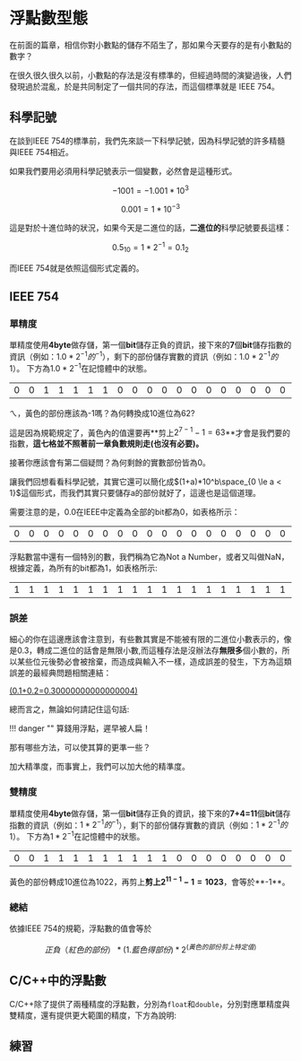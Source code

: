 # 浮點數型態


在前面的篇章，相信你對小數點的儲存不陌生了，那如果今天要存的是有小數點的數字？

在很久很久很久以前，小數點的存法是沒有標準的，但經過時間的演變過後，人們發現過於混亂，於是共同制定了一個共同的存法，而這個標準就是 IEEE 754。

## 科學記號
在談到IEEE 754的標準前，我們先來談一下科學記號，因為科學記號的許多精髓與IEEE 754相近。

如果我們要用必須用科學記號表示一個變數，必然會是這種形式。

$$ -1001 = -1.001 * 10^3 $$

$$ 0.001 = 1*10^{-3} $$

這是對於十進位時的狀況，如果今天是二進位的話，**二進位的**科學記號要長這樣：

$$ 0.5_{10} = {1 * 2^{-1}} = 0.1_2$$

而IEEE 754就是依照這個形式定義的。


## IEEE 754





### 單精度
單精度使用**4byte**做存儲，第一個**bit**儲存正負的資訊，接下來的**7**個**bit**儲存指數的資訊（例如：$1.0*2^{-1}的^{-1}$），剩下的部份儲存實數的資訊（例如：$1.0*2^{-1}的1$）。
下方為$1.0*2^{-1}$在記憶體中的狀態。

<table>
    <tr>
        <td style="border-color:red">0</td>
        <td style="border-color:yellow">0</td>
        <td style="border-color:yellow">1</td>
        <td style="border-color:yellow">1</td>
        <td style="border-color:yellow">1</td>
        <td style="border-color:yellow">1</td>
        <td style="border-color:yellow">1</td>
        <td style="border-color:yellow">0</td>
        <td style="border-color:blue">0</td>
        <td style="border-color:blue">0</td>
        <td style="border-color:blue">0</td>
        <td style="border-color:blue">0</td>
        <td style="border-color:blue">0</td>
        <td style="border-color:blue">0</td>
        <td style="border-color:blue">0</td>
        <td style="border-color:blue">0</td>
        <td style="border-color:blue">0</td>
        <td style="border-color:blue">0</td>
        <td style="border-color:blue">0</td>
        <td style="border-color:blue">0</td>
        <td >...</td>
    </tr>
</table>

ㄟ，黃色的部份應該為-1嗎？為何轉換成10進位為62?

這是因為規範規定了，黃色內的值還要再**剪上$2^{7-1}-1=63$**才會是我們要的指數，**這七格並不照著前一章負數規則走(也沒有必要)。**

接著你應該會有第二個疑問？為何剩餘的實數部份皆為0。

讓我們回想看看科學記號，其實它還可以簡化成$(1+a)*10^b\space_{0 \le a < 1}$這個形式，而我們其實只要儲存a的部份就好了，這邊也是這個道理。

需要注意的是，0.0在IEEE中定義為全部的bit都為0，如表格所示：
<table>
    <tr>
        <td style="border-color:red">0</td>
        <td style="border-color:yellow">0</td>
        <td style="border-color:yellow">0</td>
        <td style="border-color:yellow">0</td>
        <td style="border-color:yellow">0</td>
        <td style="border-color:yellow">0</td>
        <td style="border-color:yellow">0</td>
        <td style="border-color:yellow">0</td>
        <td style="border-color:blue">0</td>
        <td style="border-color:blue">0</td>
        <td style="border-color:blue">0</td>
        <td style="border-color:blue">0</td>
        <td style="border-color:blue">0</td>
        <td style="border-color:blue">0</td>
        <td style="border-color:blue">0</td>
        <td style="border-color:blue">0</td>
        <td style="border-color:blue">0</td>
        <td style="border-color:blue">0</td>
        <td style="border-color:blue">0</td>
        <td style="border-color:blue">0</td>
        <td >...</td>
    </tr>
</table>

浮點數當中還有一個特別的數，我們稱為它為Not a Number，或者又叫做NaN，根據定義，為所有的bit都為1，如表格所示:
<table>
    <tr>
        <td style="border-color:red">1</td>
        <td style="border-color:yellow">1</td>
        <td style="border-color:yellow">1</td>
        <td style="border-color:yellow">1</td>
        <td style="border-color:yellow">1</td>
        <td style="border-color:yellow">1</td>
        <td style="border-color:yellow">1</td>
        <td style="border-color:yellow">1</td>
        <td style="border-color:blue">1</td>
        <td style="border-color:blue">1</td>
        <td style="border-color:blue">1</td>
        <td style="border-color:blue">1</td>
        <td style="border-color:blue">1</td>
        <td style="border-color:blue">1</td>
        <td style="border-color:blue">1</td>
        <td style="border-color:blue">1</td>
        <td style="border-color:blue">1</td>
        <td style="border-color:blue">1</td>
        <td style="border-color:blue">1</td>
        <td style="border-color:blue">1</td>
        <td >...</td>
    </tr>
</table>


### 誤差

細心的你在這邊應該會注意到，有些數其實是不能被有限的二進位小數表示的，像是0.3，轉成二進位的話會是無限小數,而這種存法是沒辦法存**無限多**個小數的，所以某些位元後勢必會被捨棄，而造成與輸入不一樣，造成誤差的發生，下方為這類誤差的最經典問題相關連結：

[(0.1+0.2=0.30000000000000004)](https://0.30000000000000004.com/)

總而言之，無論如何請記住這句話:

!!! danger ""
    算錢用浮點，遲早被人扁！

那有哪些方法，可以使其算的更準一些？

加大精準度，而事實上，我們可以加大他的精準度。

### 雙精度
單精度使用**4byte**做存儲，第一個**bit**儲存正負的資訊，接下來的**7+4=11**個**bit**儲存指數的資訊（例如：$1*2^{-1}的^{-1}$），剩下的部份儲存實數的資訊（例如：$1*2^{-1}的1$）。
下方為$1*2^{-1}$在記憶體中的狀態。

<table>
    <tr>
        <td style="border-color:red">0</td>
        <td style="border-color:yellow">0</td>
        <td style="border-color:yellow">1</td>
        <td style="border-color:yellow">1</td>
        <td style="border-color:yellow">1</td>
        <td style="border-color:yellow">1</td>
        <td style="border-color:yellow">1</td>
        <td style="border-color:yellow">1</td>
        <td style="border-color:yellow">1</td>
        <td style="border-color:yellow">1</td>
        <td style="border-color:yellow">1</td>
        <td style="border-color:yellow">0</td>
        <td style="border-color:blue">0</td>
        <td style="border-color:blue">0</td>
        <td style="border-color:blue">0</td>
        <td style="border-color:blue">0</td>
        <td style="border-color:blue">0</td>
        <td style="border-color:blue">0</td>
        <td style="border-color:blue">0</td>
        <td style="border-color:blue">0</td>
        <td >...</td>
    </tr>
</table>

黃色的部份轉成10進位為1022，再剪上**剪上$2^{11-1}-1=1023$**，會等於**-1**。

### 總結

依據IEEE 754的規範，浮點數的值會等於

$$ 正負（紅色的部份）* (1.藍色得部份)*2^(黃色的部份剪上特定值)$$

## C/C++中的浮點數
C/C++除了提供了兩種精度的浮點數，分別為``float``和``double``，分別對應單精度與雙精度，還有提供更大範圍的精度，下方為說明:


## 練習